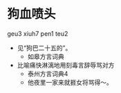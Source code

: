 # 狗血喷头
geu3 xiuh7 pen1 teu2
+ 见“狗巴二十五的”。
  * 如皋方言词典
+ 比喻痛快淋漓地用刻毒言辞辱骂对方
  * 泰州方言词典4
  - 他夜里一家来就捱女将骂得～。

